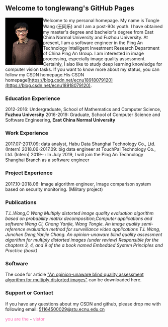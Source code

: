 ## Welcome to tonglewang's GitHub Pages
<img src="/itsme.jpg" align='left'  height="150" width="120">

Welcome to my personal homepage. My name is Tongle Wang (王同乐) and I am a post-90s youth. I have obtained my master's degree and bachelor's degree from East China Normal University and Fuzhou University. At present, I am a software engineer in the Ping An Technology Intelligent Investment Research Department of China Ping An Group. I am interested in image processing, especially image quality assessment. Certainly, I also like to study deep learning knowledge for computer vision tasks. If you want to know more about my status, you can follow my CSDN homepage.His CSDN homepage[https://blog.csdn.net/ecnu18918079120](https://blog.csdn.net/ecnu18918079120).
### Education  Experience
2012-2016: Undergraduate, School of Mathematics and Computer Science, **Fuzhou University**
2016-2019: Graduate, School of Computer Science and Software Engineering, **East China Normal University**
###  Work Experience
2017.07-2017.09: data analyst, Habu Data Shanghai Technology Co., Ltd.  (Intern)
2018.06-2017.09: big data engineer at TouchPal Technology Co., Ltd.  (Intern)
2019~    : In July 2019, I will join the Ping An Technology Shanghai Branch as a software engineer
### Project Experience
2017.10-2018.06: Image algorithm engineer, Image comparison system based on security monitoring. (Military project)
### Publications
*T.L.Wang,C Wang Multiply distorted image quality evaluation algorithm based on probability matrix decomposition,Computer applications and software
Wang Ci, Chang Yanjie, Wang Tongle. An image quality semi-reference evaluation method for surveillance video applications
T.L Wang, Junchen Deng,Yanjie Chang. An opinion-unaware blind quality assessment algorithm for multiply distorted images (under review)
Responsible for the chapters 3, 4, and 9 of the a book named Embedded System Principles and Practice (book)*
### Software
The code for article ["An opinion-unaware blind quality assessment algorithm for multiply distorted images"](https://github.com/tonglewang/Electronics-Letters_code) can be downloaded here.
### Support or Contact
If you have any questions about my CSDN and github, please drop me with following email:
51164500029@stu.ecnu.edu.cn

<script src="https://cdn1.lncld.net/static/js/av-min-1.5.0.js"></script>
<script src="https://jerry-cdn.b0.upaiyun.com/hit-kounter/hit-kounter-lc-0.3.0.js"></script>
<body><nobr><font color="Hotpink">you are the </font><span data-hk-page="current"> - </span><font color="Hotpink"> vistor</font></nobr></body> 
